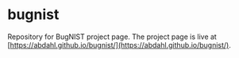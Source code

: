 # bugnist
Repository for BugNIST project page.
The project page is live at [https://abdahl.github.io/bugnist/](https://abdahl.github.io/bugnist/).
